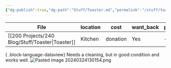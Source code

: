 ```yaml
---
{"dg-publish":true,"dg-path":"Stuff/Toaster.md","permalink":"/stuff/toaster/"}
---
```



| File                                                | location | cost     | want_back | person_taking |
| --------------------------------------------------- | -------- | -------- | --------- | ------------- |
| [[200 Projects/240 Blog/Stuff/Toaster\|Toaster]] | Kitchen  | donation | Yes       | \-            |

{ .block-language-dataview}
Needs a cleaning, but in good condition and works well. 
![Pasted image 20240324130154.png](/img/user/Attachments/Pasted%20image%2020240324130154.png)